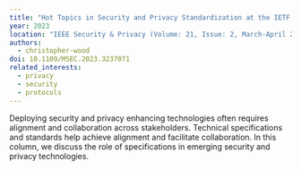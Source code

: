 ```yaml
---
title: "Hot Topics in Security and Privacy Standardization at the IETF and Beyond"
year: 2023
location: "IEEE Security & Privacy (Volume: 21, Issue: 2, March-April 2023)."
authors:
  - christopher-wood
doi: 10.1109/MSEC.2023.3237071
related_interests:
  - privacy
  - security
  - protocols
---
```


Deploying security and privacy enhancing technologies often requires alignment and collaboration across stakeholders. Technical specifications and standards help achieve alignment and facilitate collaboration. In this column, we discuss the role of specifications in emerging security and privacy technologies.
